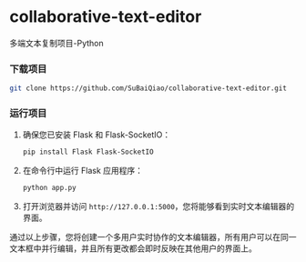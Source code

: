 # collaborative-text-editor
多端文本复制项目-Python

### 下载项目
```bash
git clone https://github.com/SuBaiQiao/collaborative-text-editor.git
```

### 运行项目
1. 确保您已安装 Flask 和 Flask-SocketIO：
   ```bash
   pip install Flask Flask-SocketIO
   ```

2. 在命令行中运行 Flask 应用程序：
   ```bash
   python app.py
   ```

3. 打开浏览器并访问 `http://127.0.0.1:5000`，您将能够看到实时文本编辑器的界面。

通过以上步骤，您将创建一个多用户实时协作的文本编辑器，所有用户可以在同一文本框中并行编辑，并且所有更改都会即时反映在其他用户的界面上。
